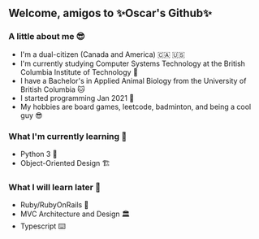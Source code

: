 ## Welcome, amigos to ✨Oscar's Github✨

### A little about me 😎
* I'm a dual-citizen (Canada and America) 🇨🇦 🇺🇸
* I'm currently studying Computer Systems Technology at the British Columbia Institute of Technology 🏫
* I have a Bachelor's in Applied Animal Biology from the University of British Columbia 🐱
* I started programming Jan 2021 👶
* My hobbies are board games, leetcode, badminton, and being a cool guy 😎

### What I'm currently learning 📖
* Python 3 🐍
* Object-Oriented Design 🏗️

### What I will learn later 📖
* Ruby/RubyOnRails 💎
* MVC Architecture and Design 🏛️
* Typescript ⌨️

<!--
**oscarlaaaa/oscarlaaaa** is a ✨ _special_ ✨ repository because its `README.md` (this file) appears on your GitHub profile.

Here are some ideas to get you started:

- 🔭 I’m currently working on ...
- 🌱 I’m currently learning ...
- 👯 I’m looking to collaborate on ...
- 🤔 I’m looking for help with ...
- 💬 Ask me about ...
- 📫 How to reach me: ...
- 😄 Pronouns: ...
- ⚡ Fun fact: ...
-->

